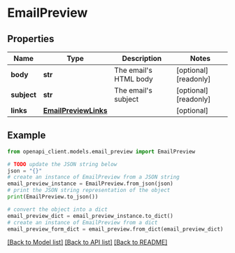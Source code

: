 # EmailPreview


## Properties

Name | Type | Description | Notes
------------ | ------------- | ------------- | -------------
**body** | **str** | The email&#39;s HTML body | [optional] [readonly] 
**subject** | **str** | The email&#39;s subject | [optional] [readonly] 
**links** | [**EmailPreviewLinks**](EmailPreviewLinks.md) |  | [optional] 

## Example

```python
from openapi_client.models.email_preview import EmailPreview

# TODO update the JSON string below
json = "{}"
# create an instance of EmailPreview from a JSON string
email_preview_instance = EmailPreview.from_json(json)
# print the JSON string representation of the object
print(EmailPreview.to_json())

# convert the object into a dict
email_preview_dict = email_preview_instance.to_dict()
# create an instance of EmailPreview from a dict
email_preview_form_dict = email_preview.from_dict(email_preview_dict)
```
[[Back to Model list]](../README.md#documentation-for-models) [[Back to API list]](../README.md#documentation-for-api-endpoints) [[Back to README]](../README.md)


